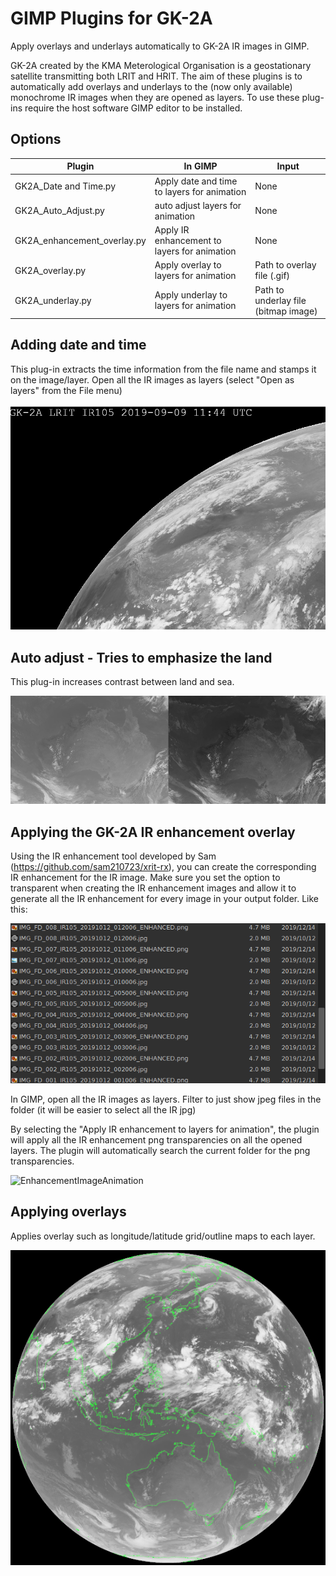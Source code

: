 # GIMP Plugins for GK-2A
Apply overlays and underlays automatically to GK-2A IR images in GIMP.

GK-2A created by the KMA Meterological Organisation is a geostationary satellite transmitting both LRIT and HRIT. The aim of these plugins is to automatically add overlays and underlays to the (now only available) monochrome IR images when they are opened as layers. To use these plug-ins require the host software GIMP editor to be installed. 

## Options
Plugin | In GIMP | Input |
------------ | ------------- | ------------- |
GK2A_Date and Time.py | Apply date and time to layers for animation | None 
GK2A_Auto_Adjust.py | auto adjust layers for animation | None
GK2A_enhancement_overlay.py | Apply IR enhancement to layers for animation | None
GK2A_overlay.py | Apply overlay to layers for animation | Path to overlay file (.gif)
GK2A_underlay.py | Apply underlay to layers for animation | Path to underlay file (bitmap image)

## Adding date and time
This plug-in extracts the time information from the file name and stamps it on the image/layer. Open all the IR images as layers (select "Open as layers" from the File menu)

![Time Stamp](TestTimeStamp.gif)

## Auto adjust - Tries to emphasize the land
This plug-in increases contrast between land and sea.

![AutoAdjustTest](AutoAdjustTest.png)
## Applying the GK-2A IR enhancement overlay
Using the IR enhancement tool developed by Sam (https://github.com/sam210723/xrit-rx), you can create the corresponding IR enhancement for the IR image. Make sure you set the option to transparent when creating the IR enhancement images and allow it to generate all the IR enhancement for every image in your output folder. Like this:

![EnhancementImages](ShowingEnhancementFiles.png)

In GIMP, open all the IR images as layers. Filter to just show jpeg files in the folder (it will be easier to select all the IR jpg)

By selecting the "Apply IR enhancement to layers for animation", the plugin will apply all the IR enhancement png transparencies on all the opened layers. The plugin will automatically search the current folder for the png transparencies.

![EnhancementImageAnimation](Animation3.gif)

## Applying overlays

Applies overlay such as longitude/latitude grid/outline maps to each layer.

![OverlayTest](overlayTest.png)

